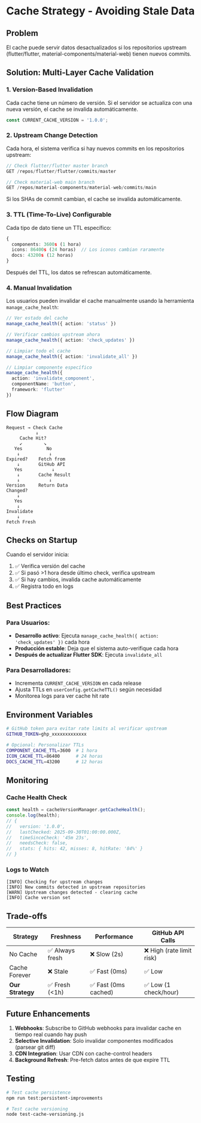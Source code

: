 # Cache Strategy - Avoiding Stale Data

## Problem
El cache puede servir datos desactualizados si los repositorios upstream (flutter/flutter, material-components/material-web) tienen nuevos commits.

## Solution: Multi-Layer Cache Validation

### 1. **Version-Based Invalidation**
Cada cache tiene un número de versión. Si el servidor se actualiza con una nueva versión, el cache se invalida automáticamente.

```typescript
const CURRENT_CACHE_VERSION = '1.0.0';
```

### 2. **Upstream Change Detection**
Cada hora, el sistema verifica si hay nuevos commits en los repositorios upstream:

```typescript
// Check flutter/flutter master branch
GET /repos/flutter/flutter/commits/master

// Check material-web main branch
GET /repos/material-components/material-web/commits/main
```

Si los SHAs de commit cambian, el cache se invalida automáticamente.

### 3. **TTL (Time-To-Live) Configurable**
Cada tipo de dato tiene un TTL específico:

```typescript
{
  components: 3600s (1 hora)
  icons: 86400s (24 horas)  // Los iconos cambian raramente
  docs: 43200s (12 horas)
}
```

Después del TTL, los datos se refrescan automáticamente.

### 4. **Manual Invalidation**
Los usuarios pueden invalidar el cache manualmente usando la herramienta `manage_cache_health`:

```typescript
// Ver estado del cache
manage_cache_health({ action: 'status' })

// Verificar cambios upstream ahora
manage_cache_health({ action: 'check_updates' })

// Limpiar todo el cache
manage_cache_health({ action: 'invalidate_all' })

// Limpiar componente específico
manage_cache_health({
  action: 'invalidate_component',
  componentName: 'button',
  framework: 'flutter'
})
```

## Flow Diagram

```
Request → Check Cache
           ↓
     Cache Hit?
     ↙        ↘
   Yes         No
    ↓           ↓
Expired?    Fetch from
    ↓       GitHub API
   Yes           ↓
    ↓       Cache Result
    ↓           ↓
Version     Return Data
Changed?
    ↓
   Yes
    ↓
Invalidate
    ↓
Fetch Fresh
```

## Checks on Startup

Cuando el servidor inicia:
1. ✅ Verifica versión del cache
2. ✅ Si pasó >1 hora desde último check, verifica upstream
3. ✅ Si hay cambios, invalida cache automáticamente
4. ✅ Registra todo en logs

## Best Practices

### Para Usuarios:
- **Desarrollo activo**: Ejecuta `manage_cache_health({ action: 'check_updates' })` cada hora
- **Producción estable**: Deja que el sistema auto-verifique cada hora
- **Después de actualizar Flutter SDK**: Ejecuta `invalidate_all`

### Para Desarrolladores:
- Incrementa `CURRENT_CACHE_VERSION` en cada release
- Ajusta TTLs en `userConfig.getCacheTTL()` según necesidad
- Monitorea logs para ver cache hit rate

## Environment Variables

```bash
# GitHub token para evitar rate limits al verificar upstream
GITHUB_TOKEN=ghp_xxxxxxxxxxxxx

# Opcional: Personalizar TTLs
COMPONENT_CACHE_TTL=3600  # 1 hora
ICON_CACHE_TTL=86400      # 24 horas
DOCS_CACHE_TTL=43200      # 12 horas
```

## Monitoring

### Cache Health Check
```javascript
const health = cacheVersionManager.getCacheHealth();
console.log(health);
// {
//   version: '1.0.0',
//   lastChecked: 2025-09-30T01:00:00.000Z,
//   timeSinceCheck: '45m 23s',
//   needsCheck: false,
//   stats: { hits: 42, misses: 8, hitRate: '84%' }
// }
```

### Logs to Watch
```
[INFO] Checking for upstream changes
[INFO] New commits detected in upstream repositories
[WARN] Upstream changes detected - clearing cache
[INFO] Cache version set
```

## Trade-offs

| Strategy | Freshness | Performance | GitHub API Calls |
|----------|-----------|-------------|------------------|
| No Cache | ✅ Always fresh | ❌ Slow (2s) | ❌ High (rate limit risk) |
| Cache Forever | ❌ Stale | ✅ Fast (0ms) | ✅ Low |
| **Our Strategy** | ✅ Fresh (<1h) | ✅ Fast (0ms cached) | ✅ Low (1 check/hour) |

## Future Enhancements

1. **Webhooks**: Subscribe to GitHub webhooks para invalidar cache en tiempo real cuando hay push
2. **Selective Invalidation**: Solo invalidar componentes modificados (parsear git diff)
3. **CDN Integration**: Usar CDN con cache-control headers
4. **Background Refresh**: Pre-fetch datos antes de que expire TTL

## Testing

```bash
# Test cache persistence
npm run test:persistent-improvements

# Test cache versioning
node test-cache-versioning.js
```